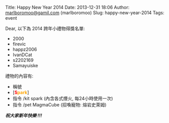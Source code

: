 Title: Happy New Year 2014
Date: 2013-12-31 18:06
Author: marlboromoo@gamil.com (marlboromoo)
Slug: happy-new-year-2014
Tags: event

Dear, 以下為 2014 跨年小禮物得獎名單:

* 2000
* firevic
* happz2006
* IvanDCat
* s2202169
* Samayuiske

禮物的內容有:

* 稱號
* [**<span style="color: red;">S</span><span style="color: orange;">park</span>**]
* 指令 /kit spark (內含各式煙火, 每24小時使用一次)
* 指令 /pet MagmaCube (招喚寵物: 熔岩史萊姆)

***祝大家新年快樂 !!!***
